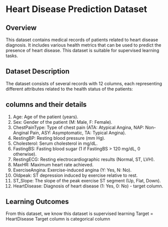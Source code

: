 # Heart Disease Prediction Dataset
## Overview
This dataset contains medical records of patients related to heart disease diagnosis. 
It includes various health metrics that can be used to predict the presence of heart disease. 
This dataset is suitable for supervised learning tasks.

## Dataset Description
The dataset consists of several records with 12 columns, each representing different attributes related to the health status of the patients:

## columns and their details

1. Age: Age of the patient (years).
2. Sex: Gender of the patient (M: Male, F: Female).
3. ChestPainType: Type of chest pain (ATA: Atypical Angina, NAP: Non-Anginal Pain, ASY: Asymptomatic, TA: Typical Angina).
4. RestingBP: Resting blood pressure (mm Hg).
5. Cholesterol: Serum cholesterol in mg/dL.
6. FastingBS: Fasting blood sugar (1 if FastingBS > 120 mg/dL, 0 otherwise).
7. RestingECG: Resting electrocardiographic results (Normal, ST, LVH).
8. MaxHR: Maximum heart rate achieved.
9. ExerciseAngina: Exercise-induced angina (Y: Yes, N: No).
10. Oldpeak: ST depression induced by exercise relative to rest.
11. ST_Slope: The slope of the peak exercise ST segment (Up, Flat, Down).
12. HeartDisease: Diagnosis of heart disease (1: Yes, 0: No) - target column.
## Learning Outcomes 
From this dataset, we know this dataset is supervised learning
Target = HeartDisease
Target column is categorical column
